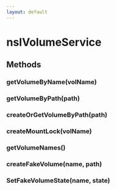 ```yaml
---
layout: default
---
```


# nsIVolumeService #

## Methods ##

### getVolumeByName(volName) ###

### getVolumeByPath(path) ###

### createOrGetVolumeByPath(path) ###

### createMountLock(volName) ###

### getVolumeNames() ###

### createFakeVolume(name, path) ###

### SetFakeVolumeState(name, state) ###
